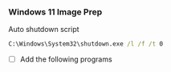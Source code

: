 ### Windows 11 Image Prep

Auto shutdown script
```cmd
C:\Windows\System32\shutdown.exe /l /f /t 0
```

- [ ] Add the following programs
